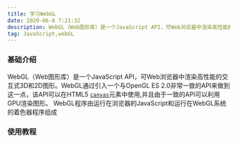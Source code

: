 ```yaml
---
title: 学习WebGL
date: 2020-06-8 7:21:32
description: WebGL（Web图形库）是一个JavaScript API，可Web浏览器中渲染高性能的交互式3D和2D图形。。
tag: JavaScript,webGL
---
```


### 基础介绍

WebGL（Web图形库）是一个JavaScript API，可Web浏览器中渲染高性能的交互式3D和2D图形。WebGL通过引入一个与OpenGL ES 2.0非常一致的API来做到这一点，该API可以在HTML5 [`canvas`](https://developer.mozilla.org/zh-CN/docs/Web/HTML/Element/canvas)元素中使用,并且由于一致的API可以利用GPU渲染图形。
WebGL程序由运行在浏览器的JavaScript和运行在WebGL系统的着色器程序组成

### 使用教程





